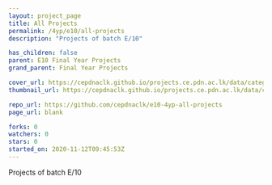 ```yaml
---
layout: project_page
title: All Projects
permalink: /4yp/e10/all-projects
description: "Projects of batch E/10"

has_children: false
parent: E10 Final Year Projects
grand_parent: Final Year Projects

cover_url: https://cepdnaclk.github.io/projects.ce.pdn.ac.lk/data/categories/4yp/cover_page.jpg
thumbnail_url: https://cepdnaclk.github.io/projects.ce.pdn.ac.lk/data/categories/4yp/thumbnail.jpg

repo_url: https://github.com/cepdnaclk/e10-4yp-all-projects
page_url: blank

forks: 0
watchers: 0
stars: 0
started_on: 2020-11-12T09:45:53Z
---
```

Projects of batch E/10

